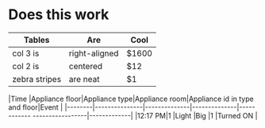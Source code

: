 
# Does this work


| Tables        | Are           | Cool  |
| ------------- |-------------  | ----- |
| col 3 is      | right-aligned | $1600 |
| col 2 is      | centered      |   $12 |
| zebra stripes | are neat      |    $1 |

|Time    |Appliance floor|Appliance type|Appliance room|Appliance id in type and floor|Event        |
|--------|---------------|--------------|--------------|------------ -----------------|-------------|
|12:17 PM|1              |Light         |Big           |1                             |Turned ON    |
